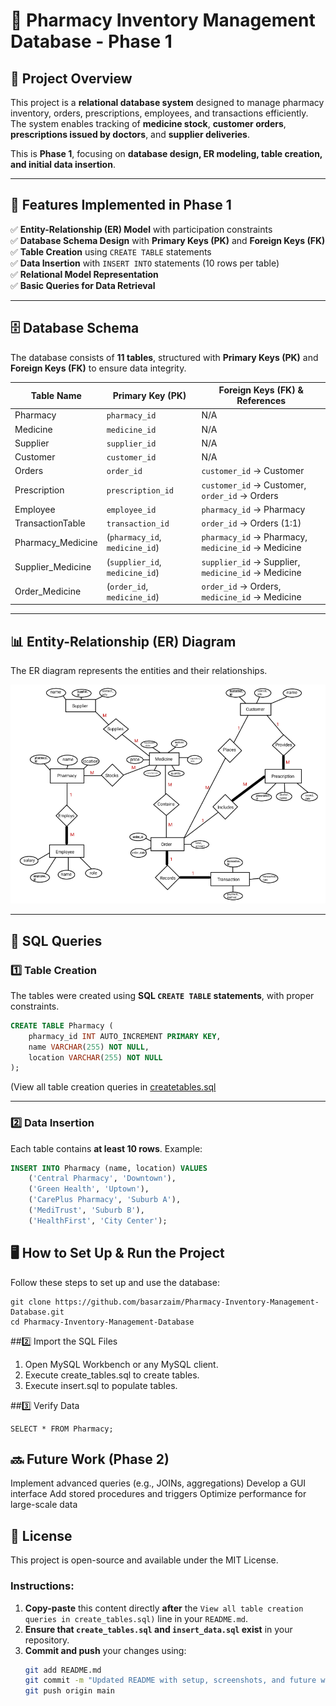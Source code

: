 # 🏥 Pharmacy Inventory Management Database - Phase 1

## 📌 Project Overview
This project is a **relational database system** designed to manage pharmacy inventory, orders, prescriptions, employees, and transactions efficiently. The system enables tracking of **medicine stock**, **customer orders**, **prescriptions issued by doctors**, and **supplier deliveries**. 

This is **Phase 1**, focusing on **database design, ER modeling, table creation, and initial data insertion**.

---

## 🚀 Features Implemented in Phase 1
✅ **Entity-Relationship (ER) Model** with participation constraints  
✅ **Database Schema Design** with **Primary Keys (PK)** and **Foreign Keys (FK)**  
✅ **Table Creation** using `CREATE TABLE` statements  
✅ **Data Insertion** with `INSERT INTO` statements (10 rows per table)  
✅ **Relational Model Representation**  
✅ **Basic Queries for Data Retrieval**  

---

## 🗄️ Database Schema
The database consists of **11 tables**, structured with **Primary Keys (PK)** and **Foreign Keys (FK)** to ensure data integrity.

| Table Name        | Primary Key (PK)       | Foreign Keys (FK) & References |
|-------------------|-----------------------|--------------------------------|
| Pharmacy         | `pharmacy_id`         | N/A                            |
| Medicine         | `medicine_id`         | N/A                            |
| Supplier         | `supplier_id`         | N/A                            |
| Customer         | `customer_id`         | N/A                            |
| Orders          | `order_id`            | `customer_id` → Customer       |
| Prescription    | `prescription_id`      | `customer_id` → Customer, `order_id` → Orders |
| Employee        | `employee_id`          | `pharmacy_id` → Pharmacy      |
| TransactionTable| `transaction_id`       | `order_id` → Orders (1:1)     |
| Pharmacy_Medicine | (`pharmacy_id`, `medicine_id`) | `pharmacy_id` → Pharmacy, `medicine_id` → Medicine |
| Supplier_Medicine | (`supplier_id`, `medicine_id`) | `supplier_id` → Supplier, `medicine_id` → Medicine |
| Order_Medicine  | (`order_id`, `medicine_id`) | `order_id` → Orders, `medicine_id` → Medicine |

---

## 📊 Entity-Relationship (ER) Diagram
The ER diagram represents the entities and their relationships.

![ER Diagram](er.png)

---

## 🔨 SQL Queries

### 1️⃣ **Table Creation**
The tables were created using **SQL `CREATE TABLE` statements**, with proper constraints.

```sql
CREATE TABLE Pharmacy (
    pharmacy_id INT AUTO_INCREMENT PRIMARY KEY,
    name VARCHAR(255) NOT NULL,
    location VARCHAR(255) NOT NULL
);
```

(View all table creation queries in [createtables.sql](createtables.sql])

---

### 2️⃣ **Data Insertion**
Each table contains **at least 10 rows**. Example:

```sql
INSERT INTO Pharmacy (name, location) VALUES
    ('Central Pharmacy', 'Downtown'),
    ('Green Health', 'Uptown'),
    ('CarePlus Pharmacy', 'Suburb A'),
    ('MediTrust', 'Suburb B'),
    ('HealthFirst', 'City Center');
```

## 🖥️ How to Set Up & Run the Project
Follow these steps to set up and use the database:
```
git clone https://github.com/basarzaim/Pharmacy-Inventory-Management-Database.git
cd Pharmacy-Inventory-Management-Database
```
##2️⃣ Import the SQL Files
1. Open MySQL Workbench or any MySQL client.
2. Execute create_tables.sql to create tables.
3. Execute insert.sql to populate tables.

##3️⃣ Verify Data
```
SELECT * FROM Pharmacy;
```

## 🔜 Future Work (Phase 2)
Implement advanced queries (e.g., JOINs, aggregations)
Develop a GUI interface
Add stored procedures and triggers
Optimize performance for large-scale data

## 📜 License
This project is open-source and available under the MIT License.


### **Instructions:**
1. **Copy-paste** this content directly **after** the `View all table creation queries in create_tables.sql)` line in your `README.md`.
2. **Ensure that `create_tables.sql` and `insert_data.sql` exist** in your repository.
3. **Commit and push** your changes using:
   ```bash
   git add README.md
   git commit -m "Updated README with setup, screenshots, and future work"
   git push origin main


